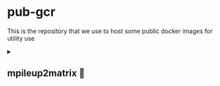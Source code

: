 # pub-gcr
This is the repository that we use to host some public docker images for utility use

<details>
  <summary>
    
  ## mpileup2matrix &#x1F4D9; 
  
  </summary>
  
  ### What does it do?
  mpileup2matrix is a docker image that takes a list of input fastq files from Nanopore sequencer and trims and aligns them against a reference sequence. It will then generate an mpileup file (*.mpileup) and two matrices: one is the coverage matrix and the other is the indel matrix, both are table delimited and on a per position basis.
  
  ### How to run it?
  
  <b>Step 1</b>
  Install docker (if you haven't done it) [link to installation page](https://docs.docker.com/engine/install/)
    
  <b>Step 2</b>
  Install git (if you haven't done it) [link to installation page](https://docs.github.com/en/desktop/installing-and-authenticating-to-github-desktop/installing-github-desktop)

  <b>Step 3</b>
  Run `git clone` of this repository:
       
  ```bash
    gh repo clone quantumsky-lab/pub-gcr
  ```

  or

  ```bash
    git clone https://github.com/quantumsky-lab/pub-gcr.git
  ```

  <b>Step 4</b>
  Use `cd` to nagivate to `pub-gcr/mpileup2matrix` and run:

  ```bash
    docker build -t mpileup2matrix .
  ```

  If you are using an Apple Silicon device (such as M1/2 chips), then you should run:

  ```bash
    docker buildx build --platform linux/amd64 -t mpileup2matrix .
  ```
 
</details>
